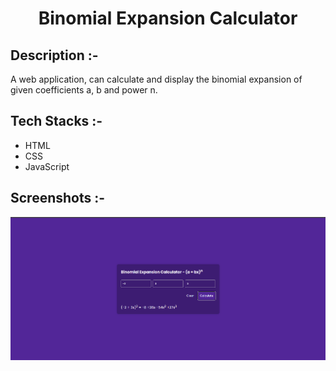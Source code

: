 # <p align="center">Binomial Expansion Calculator</p>

## Description :-

A web application, can calculate and display the binomial expansion of given coefficients a, b and power n.

## Tech Stacks :-

- HTML
- CSS
- JavaScript

## Screenshots :-

<img src="./Screenshot.png" />